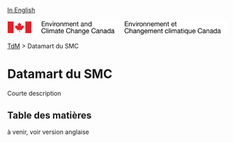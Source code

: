 [In English](readme.md)

![ECCC logo](../img_eccc-logo.png)

[TdM](../readme_fr.md) > Datamart du SMC

Datamart du SMC
===============

Courte description

Table des matières
----------------

à venir, voir version anglaise